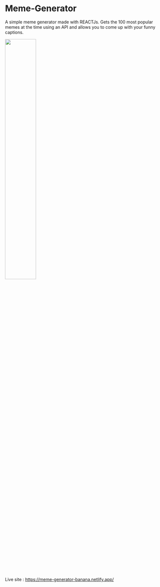 # Meme-Generator

A simple meme generator made with REACTJs. Gets the 100 most popular memes at the time using an API and allows you to come up with your funny captions.

<img src="https://user-images.githubusercontent.com/115451412/230276545-e734966e-5a05-41fd-bec0-d2a595124c4b.png" width="45%"></img> 

Live site : https://meme-generator-banana.netlify.app/
